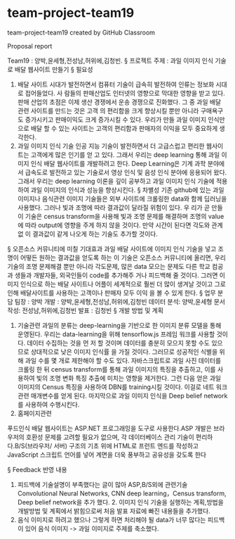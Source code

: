 # team-project-team19
team-project-team19 created by GitHub Classroom

 Proposal report
 
Team19 : 양박,윤세형,전성남,허위에,김청빈.
§ 프로젝트 주제 : 과일 이미지 인식 기술로 배달 웹사이트 만들기
§ 필요성
 
1. 배달 사이트
 시대가 발전하면서 컴퓨터 기술이 급속히 발전하여 인류는 정보화 시대로 접어들었다. 사 람들의 판매산업도 인터넷의 영향으로 막대한 영향을 받고 있다. 판매 산업의 초점은 이제 생산 경쟁에서 운송 경쟁으로 진화했다. 그 중 과일 배달 관련 사이트를 만드는 것은 고객 의 편리함을 크게 향상시킬 뿐만 아니라 구매욕구도 증가시키고 판매이익도 크게 증가시킬 수 있다. 우리가 만들 과일 이미지 인식만으로 배달 할 수 있는 사이트는 고객의 편리함과 판매자의 이익을 모두 중요하게 생각한다.
2. 과일 이미지 인식 기술
 인공 지능 기술이 발전하면서 더 고급스럽고 편리한 웹사이트는 고객에게 많은 인기를 얻 고 있다. 그래서 우리는 deep learning 통해 과일 이미지 인식 배달 웹사이트를 개발하려고 한다. Deep Learning은 기계 과학 분야에서 급속도로 발전하고 있는 기술로서 영상 인식 및 음성 인식 분야에 응용되어 왔다. 그래서 우리는 deep learning 이론을 깊이 공부하고 과일 이미지 인식 기술에 적용하여 과일 이미지의 인식과 성능을 향상시킨다.
§ 차별성 기존 github에 있는 과일 이미지나 음식관련 이미지 기술들은 외부 사이트에 크롤링한 data와 함께 딥러닝을 사용했다. 그러나 빛과 조명에 따라 결과값이 달라질 위험이 있다. 우 리가 곧 만들 이 기술은 census transform을 사용해 빛과 조명 문제를 해결하며 조명의 value에 따라 output에 영향을 주게 하지 않을 것이다. 만약 시간이 된다면 각도와 관계없 이 결과값이 같게 나오게 하는 기술도 추가할 것이다.

§ 오픈소스 커뮤니티에 미칠 기대효과  과일 배달 사이트에 이미지 인식 기술을 넣고 조명이 어떻든 원하는 결과값을 얻도록 하는 이 기술은 오픈소스 커뮤니티에 올리면, 우리 기술의 조명 문제해결 뿐만 아니라 각도문제, 많은 data 모으는 문제도 다른 학교 컴공과 생들과 개발자들, 외국인들이 code를 추가해주 거나 피드백해 줄 것이다. 그러면 이미지 인식으로 하는 배달 사이트나 어플이 세계적으로 훨씬 더 많이 생겨날 것이고 그로 인해 배달사이트를 사용하는 고객이나 판매자 모두 이익 을 볼 수 있게 한다.
§ 업무 분담  팀장 : 양박 개발 : 양박,윤세형,전성남,허위에,김청빈 데이터 분석: 양박,윤세형 문서작성: 전성남,허위에,김청빈 발표 : 김청빈
§ 개발 방법 및 계획 
1. 기술관련
 과일의 분류는 deep-learning을 기반으로 한 이미지 분류 모델을 통해 운영된다. 우리는 data-learning을 위해 tensorflow.js 프레임 워크를 사용할 것이다. 데이터 수집하는 것을 먼 저 할 것이며 데이터를 충분히 모으지 못할 수도 있으므로 상대적으로 낮은 이미지 인식률 을 가질 것이다. 그러므로 성공적인 식별을 위해 과일 수를 몇 개로 제한해야 할 수도 있다. 자바스크립트로 과일 사진 데이터를 크롤링 한 뒤 census transform를 통해 과일 이미지의 특징을 추출하고, 이를 사용하여 빛의 조명 변화 특징 추출에 미치는 영향을 제거한다. 그런 다음 얻은 과일 이미지의 Census 특징을 사용하여 DBN를 training시킬 것이다. 이걸로 네트 워크 관련 매개변수를 얻게 된다. 마지막으로 과일 이미지 인식을 Deep belief network를 사용하여 수행시킨다. 
2. 홈페이지관련
 
 푸드인식 배달 웹사이트는 ASP.NET 프로그래밍을 도구로 사용한다.ASP 개발은 브라우저의 호환성 문제를 고려할 필요가 없으며, 각 데이터베이스 관리 기술이 편리하다.B/S(브라우저/ 서버) 구조의 기초 위에 HTML로 프런트 엔드를 작성하고 JavaScript 스크립트 언어를 넣어 계면을 더욱 풍부하고 공유성을 갖도록 한다


§ Feedback 반영 내용 
 
 1. 피드백에 기술설명이 부족했다는 글이 많아 ASP,B/S외에 관련기술 Convolutional Neural   Networks, CNN deep learning，Census transform,  Deep belief network을 추가 했다.    2. 이미지 인식 기술을 실행하는 계획,방법을 개발방법 및 계획에서 밝힘으로써 처음 발표 자료에 빠진 내용들을 추가했다.
 3. 음식 이미지로 하려고 했으나 그렇게 하면 처리해야 될 data가 너무 많다는 피드백이 있어 음식 이미지 -> 과일 이미지로 주제를 축소했다.
